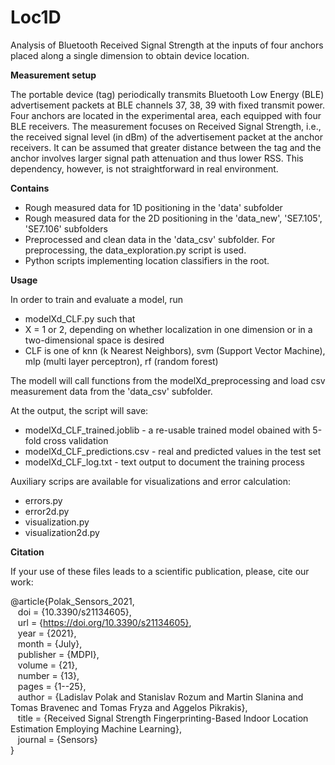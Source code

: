 # Loc1D
Analysis of Bluetooth Received Signal Strength at the inputs of four anchors placed along a single dimension to 
obtain device location.

**Measurement setup**

The portable device (tag) periodically transmits Bluetooth Low Energy (BLE) advertisement packets at BLE channels 37, 38, 39 with fixed transmit power. Four anchors are located in the experimental area, each equipped with four BLE receivers. The measurement focuses on Received Signal Strength, i.e., the received signal level (in dBm) of the advertisement packet at the anchor receivers. It can be assumed that greater distance between the tag and the anchor involves larger signal path attenuation and thus lower RSS. This dependency, however, is not straightforward in real environment.

**Contains**

* Rough measured data for 1D positioning in the 'data' subfolder
* Rough measured data for the 2D positioning in the 'data_new', 'SE7.105', 'SE7.106' subfolders
* Preprocessed and clean data in the 'data_csv' subfolder. For preprocessing, the data_exploration.py script is used.
* Python scripts implementing location classifiers in the root.

**Usage**

In order to train and evaluate a model, run
* modelXd_CLF.py
such that 
* X = 1 or 2, depending on whether localization in one dimension or in a two-dimensional space is desired
* CLF is one of knn (k Nearest Neighbors), svm (Support Vector Machine), mlp (multi layer perceptron), rf (random forest)

The modell will call functions from the modelXd_preprocessing and load csv measurement data from the 'data_csv' subfolder.

At the output, the script will save:
* modelXd_CLF_trained.joblib - a re-usable trained model obained with 5-fold cross validation
* modelXd_CLF_predictions.csv - real and predicted values in the test set
* modelXd_CLF_log.txt - text output to document the training process

Auxiliary scrips are available for visualizations and error calculation:
* errors.py
* error2d.py
* visualization.py
* visualization2d.py

**Citation**

If your use of these files leads to a scientific publication, please, cite our work:

@article{Polak_Sensors_2021,\
&nbsp;&nbsp;     doi = {10.3390/s21134605},\
&nbsp;&nbsp;     url = {https://doi.org/10.3390/s21134605}, \
&nbsp;&nbsp;     year = {2021},\
&nbsp;&nbsp;     month = {July},\
&nbsp;&nbsp;     publisher = {MDPI},\
&nbsp;&nbsp;     volume = {21},\
&nbsp;&nbsp;     number = {13},\
&nbsp;&nbsp;     pages = {1--25},\
&nbsp;&nbsp;     author = {Ladislav Polak and Stanislav Rozum and Martin Slanina and Tomas Bravenec and Tomas Fryza and Aggelos Pikrakis},\
&nbsp;&nbsp;     title = {Received Signal Strength Fingerprinting-Based Indoor Location Estimation Employing Machine Learning},\
&nbsp;&nbsp;     journal = {Sensors}\
}

